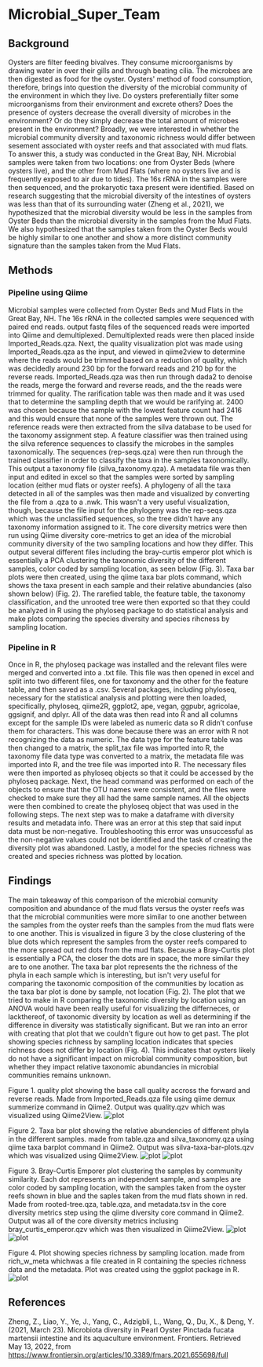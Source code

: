 # Microbial_Super_Team


## Background

Oysters are filter feeding bivalves. They consume microorganisms by drawing water in over their gills and through beating cilia. The microbes are then digested as food for the oyster. Oysters' method of food consumption, therefore, brings into question the diversity of the microbial community of the environment in which they live. Do oysters preferentially filter some microorganisms from their environment and excrete others? Does the presence of oysters decrease the overall diversity of microbes in the environment? Or do they simply decrease the total amount of microbes present in the environment? Broadly, we were interested in whether the microbial community diversity and taxonomic richness would differ between sesement associated with oyster reefs and that associated with mud flats. To answer this, a study was conducted in the Great Bay, NH. Microbial samples were taken from two locations: one from Oyster Beds (where oysters live), and the other from Mud Flats (where no oysters live and is frequently exposed to air due to tides). The 16s rRNA in the samples were then sequenced, and the prokaryotic taxa present were identified. Based on research suggesting that the microbial diversity of the intestines of oysters was less than that of its surrounding water (Zheng et al., 2021), we hypothesized that the microbial diversity would be less in the samples from Oyster Beds than the microbial diversity in the samples from the Mud Flats. We also hypothesized that the samples taken from the Oyster Beds would be highly similar to one another and show a more distinct community signature than the samples taken from the Mud Flats.


## Methods
### Pipeline using Qiime
Microbial samples were collected from Oyster Beds and Mud Flats in the Great Bay, NH. The 16s rRNA in the collected samples were sequenced with paired end reads. output fastq files of the sequenced reads were imported into Qiime and demultiplexed. Demultiplexted reads were then placed inside Imported_Reads.qza. Next, the quality visualization plot was made using Imported_Reads.qza as the input, and viewed in qiime2view to determine where the reads would be trimmed based on a reduction of quality, which was decidedly around 230 bp for the forward reads and 210 bp for the reverse reads. Imported_Reads.qza was then run through dada2 to denoise the reads, merge the forward and reverse reads, and the the reads were trimmed for quality. The rarification table was then made and it was used that to determine the sampling depth that we would be rarifying at. 2400 was chosen because the sample with the lowest feature count had 2416 and this would ensure that none of the samples were thrown out. The reference reads were then extracted from the silva database to be used for the taxonomy assignment step. A feature classifier was then trained using the silva reference sequences to classify the microbes in the samples taxonomically. The sequences (rep-seqs.qza) were then run through the trained classifier in order to classify the taxa in the samples taxonomically. This output a taxonomy file (silva_taxonomy.qza). A metadata file was then input and edited in excel so that the samples were sorted by sampling location (either mud flats or oyster reefs). A phylogeny of all the taxa detected in all of the samples was then made and visualized by converting the file from a .qza to a .nwk. This wasn't a very useful visualization, though, because the file input for the phylogeny was the rep-seqs.qza which was the unclassified sequences, so the tree didn't have any taxonomy information assigned to it. The core diversity metrics were then run using Qiime diversity core-metrics to get an idea of the microbial community diversity of the two sampling locations and how they differ. This output several different files including the bray-curtis emperor plot which is essentially a PCA clustering the taxonomic diversity of the different samples, color coded by sampling location, as seen below (Fig. 3). Taxa bar plots were then created, using the qiime taxa bar plots command, which shows the taxa present in each sample and their relative abundancies (also shown below) (Fig. 2). The rarefied table, the feature table, the taxonomy classification, and the unrooted tree were then exported so that they could be analyzed in R using the phyloseq package to do statistical analysis and make plots comparing the species diversity and species rihcness by sampling location.

### Pipeline in R
Once in R, the phyloseq package was installed and the relevant files were merged and converted into a .txt file. This file was then opened in excel and split into two different files, one for taxonomy and the other for the feature table, and then saved as a .csv. Several packages, including phyloseq, necessary for the statistical analysis and plotting were then loaded, specifically, phyloseq, qiime2R, ggplot2, ape, vegan, ggpubr, agricolae, ggsignif, and dplyr. All of the data was then read into R and all columns except for the sample IDs were labeled as numeric data so R didn’t confuse them for characters. This was done because there was an error with R not recognizing the data as numeric. The data type for the feature table was then changed to a matrix, the split_tax file was imported into R, the taxonomy file data type was converted to a matrix, the metadata file was imported into R, and the tree file was imported into R. The necessary files were then imported as phyloseq objects so that it could be accessed by the phyloseq package. Next, the head command was performed on each of the objects to ensure that the OTU names were consistent, and the files were checked to make sure they all had the same sample names. All the objects were then combined to create the phyloseq object that was used in the following steps. The next step was to make a dataframe with diversity results and metadata info. There was an error at this step that said input data must be non-negative. Troubleshooting this error was unsuccessful as the non-negative values could not be identified and the task of creating the diversity plot was abandoned. Lastly, a model for the species richness was created and species richness was plotted by location. 


## Findings

The main takeaway of this comparison of the microbial comunity composition and abundance of the mud flats versus the oyster reefs was that the microbial communities were more similar to one another between the samples from the oyster reefs than the samples from the mud flats were to one another. This is visualized in figure 3 by the close clustering of the blue dots which represent the samples from the oyster reefs compared to the more spread out red dots from the mud flats. Because a Bray-Curtis plot is essentially a PCA, the closer the dots are in space, the more similar they are to one another. The taxa bar plot represents the the richness of the phyla in each sample which is interesting, but isn't very useful for comparing the taxonomic composition of the communities by location as the taxa bar plot is done by sample, not location (Fig. 2). The plot that we tried to make in R comparing the taxonomic diversity by location using an ANOVA would have been really useful for visualizing the differneces, or lackthereof, of taxonomic diversity by location as well as determining if the difference in diversity was statistically significant. But we ran into an error with creating that plot that we couldn't figure out how to get past. The plot showing species richness by sampling location indicates that species richness does not differ by location (Fig. 4). This indicates that oysters likely do not have a significant impact on microbial community composition, but whether they impact relative taxonomic abundancies in microbial communities remains unknown.

Figure 1. quality plot showing the base call quality accross the forward and reverse reads. Made from Imported_Reads.qza file using qiime demux summerize command in Qiime2. Output was quality.qzv which was visualized using Qiime2View.
![plot](Figures/Quality_Plots.png)

Figure 2. Taxa bar plot showing the relative abundencies of different phyla in the different samples. made from table.qza and silva_taxonomy.qza using qiime taxa barplot command in Qiime2. Output was silva-taxa-bar-plots.qzv which was visualized using Qiime2View.
![plot](Figures/level-2-bars.png) 
![plot](Figures/level-2-legend.png)

Figure 3. Bray-Curtis Emporer plot clustering the samples by community similarity. Each dot represents an independent sample, and samples are color coded by sampling location, with the samples taken from the oyster reefs shown in blue and the saples taken from the mud flats shown in red. Made from rooted-tree.qza, table.qza, and metadata.tsv in the core diversity metrics step using the qiime diversity core command in Qiime2. Output was all of the core diversity metrics inclusing bray_curtis_emperor.qzv which was then visualized in Qiime2View.
![plot](Figures/emperor.png)
![plot](Figures/Emperor_Plot_Legend.png)

Figure 4. Plot showing species richness by sampling location. made from rich_w_meta whichwas a file created in R containing the species richness data and the metadata. Plot was created using the ggplot package in R.
![plot](Figures/species_richness_plot.png)

## References
Zheng, Z., Liao, Y., Ye, J., Yang, C., Adzigbli, L., Wang, Q., Du, X., &amp; Deng, Y. (2021, March 23). Microbiota diversity in Pearl Oyster Pinctada fucata martensii intestine and its aquaculture environment. Frontiers. Retrieved May 13, 2022, from https://www.frontiersin.org/articles/10.3389/fmars.2021.655698/full 
